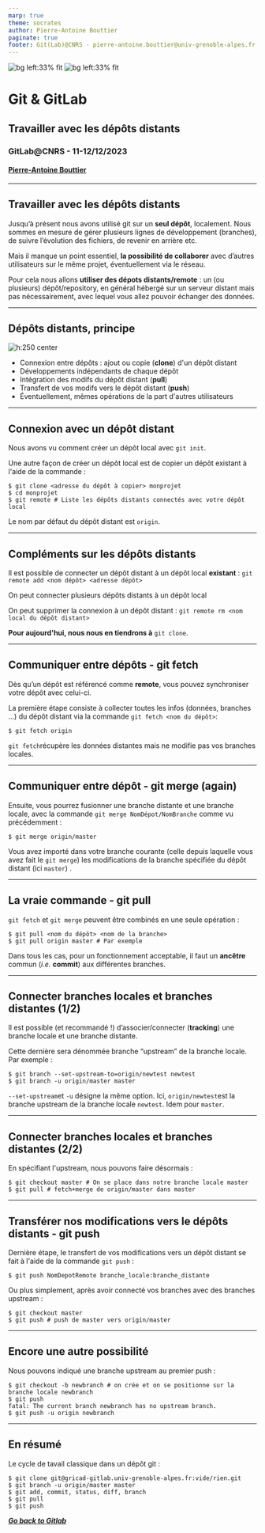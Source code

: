 ```yaml
---
marp: true
theme: socrates
author: Pierre-Antoine Bouttier
paginate: true
footer: Git(Lab)@CNRS - pierre-antoine.bouttier@univ-grenoble-alpes.fr
---
```


<!-- _class: titlepage -->


![bg left:33% fit](fig/logo-git.png)
![bg left:33% fit](fig/logo-gitlab.png)
# Git & GitLab
## Travailler avec les dépôts distants

### GitLab@CNRS - 11-12/12/2023
#### [Pierre-Antoine Bouttier](mailto:pierre-antoine.bouttier@univ-grenoble-alpes.fr)


---
## Travailler avec les dépôts distants

Jusqu’à présent nous avons utilisé git sur un **seul dépôt**, localement. Nous sommes en mesure de gérer plusieurs lignes de développement (branches), de suivre l’évolution des fichiers, de revenir en arrière etc.

Mais il manque un point essentiel, **la possibilité de collaborer** avec d’autres utilisateurs sur le même projet, éventuellement via le réseau.

Pour cela nous allons **utiliser des dépots distants/remote** : un (ou plusieurs) dépôt/repository, en général hébergé sur un serveur distant mais pas nécessairement, avec lequel vous allez pouvoir échanger des données.

---
## Dépôts distants, principe

![h:250 center](fig/remote.png)

* Connexion entre dépôts : ajout ou copie (**clone**) d'un dépôt distant
* Développements indépendants de chaque dépôt
* Intégration des modifs du dépôt distant (**pull**)
* Transfert de vos modifs vers le dépôt distant (**push**)
* Éventuellement, mêmes opérations de la part d'autres utilisateurs

---
## Connexion avec un dépôt distant

Nous avons vu comment créer un dépôt local avec `git init`. 

Une autre façon de créer un dépôt local est de copier un dépôt existant à l'aide de la commande : 
```shell
$ git clone <adresse du dépôt à copier> monprojet
$ cd monprojet
$ git remote # Liste les dépôts distants connectés avec votre dépôt local
```
 Le nom par défaut du dépôt distant est `origin`.

 ---
 ## Compléments sur les dépôts distants

Il est possible de connecter un dépôt distant à un dépôt local **existant** : 
`git remote add <nom dépôt> <adresse dépôt>`

On peut connecter plusieurs dépôts distants à un dépôt local

On peut supprimer la connexion à un dépôt distant : 
`git remote rm <nom local du dépôt distant>`

**Pour aujourd'hui, nous nous en tiendrons à** `git clone`.

---
## Communiquer entre dépôts - git fetch

Dès qu’un dépôt est référencé comme **remote**, vous pouvez synchroniser votre dépôt avec celui-ci. 

La première étape consiste à collecter toutes les infos (données, branches ...) du dépôt distant via la commande `git fetch <nom du dépôt>`:

```shell
$ git fetch origin
```
`git fetch`récupère les données distantes mais ne modifie pas vos branches locales. 

---
## Communiquer entre dépôt - git merge (again)

Ensuite, vous pourrez fusionner une branche distante et une branche locale, avec la commande `git merge NomDépot/NomBranche` comme vu précédemment : 

```shell
$ git merge origin/master
```

Vous avez importé dans votre branche courante (celle depuis laquelle vous avez fait le `git merge`) les modifications de la branche spécifiée du dépôt distant (ici `master`) . 

---
## La vraie commande - git pull

`git fetch` et `git merge` peuvent être combinés en une seule opération :
```shell
$ git pull <nom du dépôt> <nom de la branche>
$ git pull origin master # Par exemple
```

Dans tous les cas, pour un fonctionnement acceptable, il faut un **ancêtre** commun (*i.e.* **commit**) aux différentes branches. 

---
## Connecter branches locales et branches distantes (1/2)

Il est possible (et recommandé !) d’associer/connecter (**tracking**) une branche locale et une branche distante. 

Cette dernière sera dénommée branche “upstream” de la branche locale. Par exemple :
```shell
$ git branch --set-upstream-to=origin/newtest newtest
$ git branch -u origin/master master
```

`--set-upstream`et `-u` désigne la même option. 
Ici, `origin/newtest`est la branche upstream de la branche locale `newtest`. Idem pour `master`. 

---
## Connecter branches locales et branches distantes (2/2)

En spécifiant l'upstream, nous pouvons faire désormais : 
```shell
$ git checkout master # On se place dans notre branche locale master
$ git pull # fetch+merge de origin/master dans master
```

---
## Transférer nos modifications vers le dépôts distants - git push

Dernière étape, le transfert de vos modifications vers un dépôt distant se fait à l'aide de la commande `git push` : 
```shell
$ git push NomDepotRemote branche_locale:branche_distante
```

Ou plus simplement, après avoir connecté vos branches avec des branches upstream :
```shell
$ git checkout master
$ git push # push de master vers origin/master 
```

---
## Encore une autre possibilité

Nous pouvons indiqué une branche upstream au premier push :
```shell
$ git checkout -b newbranch # on crée et on se positionne sur la branche locale newbranch
$ git push 
fatal: The current branch newbranch has no upstream branch.
$ git push -u origin newbranch 
```

---
## En résumé

Le cycle de tavail classique dans un dépôt git :
```shell
$ git clone git@gricad-gitlab.univ-grenoble-alpes.fr:vide/rien.git
$ git branch -u origin/master master
$ git add, commit, status, diff, branch
$ git pull
$ git push
```
[***Go back to Gitlab***](https://stage_urfist_lyon.gricad-pages.univ-grenoble-alpes.fr/git/supports/gitlab.html#27)